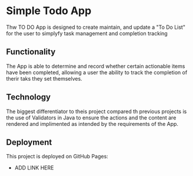 # Simple Todo App

Thw TO DO App is designed to create maintain, and update a "To Do List" for the user to simplyfy task management and completion tracking

## Functionality

The App is able to determine and record whether certain actionable items have been completed, allowing a user the ability to track the completion of therir taks they set themselves.

## Technology

The biggest differentiator to theis project compared th previous projects is the use of Validators in Java to ensure the actions and the content are rendered and implimented as intended by the requirements of the App.

## Deployment

This project is deployed on GitHub Pages:

- ADD LINK HERE
